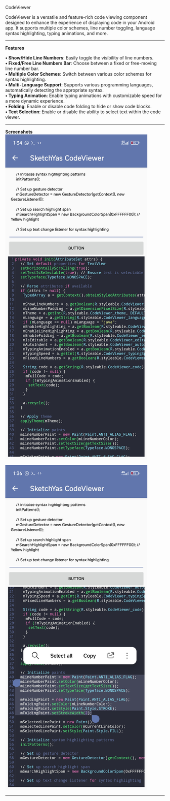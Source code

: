 CodeViewer

CodeViewer is a versatile and feature-rich code viewing component designed to enhance the experience of displaying code in your Android app. It supports multiple color schemes, line number toggling, language syntax highlighting, typing animations, and more.

---

**Features**

**• Show/Hide Line Numbers**: Easily toggle the visibility of line numbers.  
**• Fixed/Free Line Numbers Bar**: Choose between a fixed or free-moving line number bar.  
**• Multiple Color Schemes**: Switch between various color schemes for syntax highlighting.  
**• Multi-Language Support**: Supports various programming languages, automatically detecting the appropriate syntax.  
**• Typing Animation**: Enable typing animations with customizable speed for a more dynamic experience.  
**• Folding**: Enable or disable code folding to hide or show code blocks.  
**• Text Selection**: Enable or disable the ability to select text within the code viewer.  

---

**Screenshots**
![Screenshot 1](screenshots/screenshot1.png)  

![Screenshot 2](screenshots/screenshot2.png)  

---
